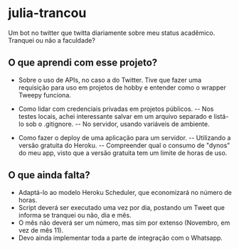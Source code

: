 # julia-trancou
Um bot no twitter que twitta diariamente sobre meu status acadêmico. Tranquei ou não a faculdade?

## O que aprendi com esse projeto?
- Sobre o uso de APIs, no caso a do Twitter. Tive que fazer uma requisição para uso em projetos de hobby e entender como o wrapper Tweepy funciona.

- Como lidar com credenciais privadas em projetos públicos.
-- Nos testes locais, achei interessante salvar em um arquivo separado e listá-lo sob o .gitignore.
-- No servidor, usando variáveis de ambiente.

- Como fazer o deploy de uma aplicação para um servidor.
-- Utilizando a versão gratuita do Heroku.
-- Compreender qual o consumo de "dynos" do meu app, visto que a versão gratuita tem um limite de horas de uso.

## O que ainda falta?
- Adaptá-lo ao modelo Heroku Scheduler, que economizará no número de horas.
- Script deverá ser executado uma vez por dia, postando um Tweet que informa se tranquei ou não, dia e mês.
- O mês não deverá ser um número, mas sim por extenso (Novembro, em vez de mês 11).
- Devo ainda implementar toda a parte de integração com o Whatsapp.
